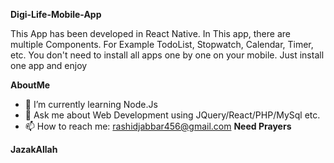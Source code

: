 **Digi-Life-Mobile-App**

This App has been developed in React Native. In This app, there are multiple Components.
For Example TodoList, Stopwatch, Calendar, Timer, etc.
You don't need to install all apps one by one on your mobile.
Just install one app and enjoy

**AboutMe**


- 🌱 I’m currently learning Node.Js
- 💬 Ask me about Web Development using JQuery/React/PHP/MySql etc.
- 📫 How to reach me: rashidjabbar456@gmail.com
**Need Prayers**

**JazakAllah**
